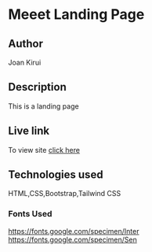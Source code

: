 
# Meeet Landing Page

## Author 
Joan Kirui

## Description
This is a landing page

## Live link
To view site [click here](https://tranquil-donut-2d85bc.netlify.app/)
## Technologies used
HTML,CSS,Bootstrap,Tailwind CSS

### Fonts Used

https://fonts.google.com/specimen/Inter<br>
https://fonts.google.com/specimen/Sen


